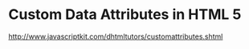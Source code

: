 <!--
id: 929636886
link: http://kevinisom.info/post/929636886/custom-data-attributes-in-html-5
slug: custom-data-attributes-in-html-5
date: Tue Aug 10 2010 13:58:30 GMT+1200 (NZST)
raw: {"blog_name":"kevinisom","id":929636886,"post_url":"http://kevinisom.info/post/929636886/custom-data-attributes-in-html-5","slug":"custom-data-attributes-in-html-5","type":"link","date":"2010-08-10 01:58:30 GMT","timestamp":1281405510,"state":"published","format":"html","reblog_key":"hQ7mqfbe","tags":[],"short_url":"http://tmblr.co/Zw68YytQI8M","highlighted":[],"feed_item":"http://www.javascriptkit.com/dhtmltutors/customattributes.shtml","from_feed_id":"650234","note_count":0,"title":"Custom Data Attributes in HTML 5","url":"http://www.javascriptkit.com/dhtmltutors/customattributes.shtml","description":""}
publish: 2010-08-010
tags: 
title: Custom Data Attributes in HTML 5
-->


Custom Data Attributes in HTML 5
================================

<http://www.javascriptkit.com/dhtmltutors/customattributes.shtml>

